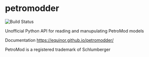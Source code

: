 # petromodder

![Build Status](https://github.com/equinor/petromodder/action/workflows/python-publish.yml/badge.svg?branch=master)

Unofficial Python API for reading and manupulating PetroMod models

Documentation https://equinor.github.io/petromodder/

PetroMod is a registered trademark of Schlumberger
